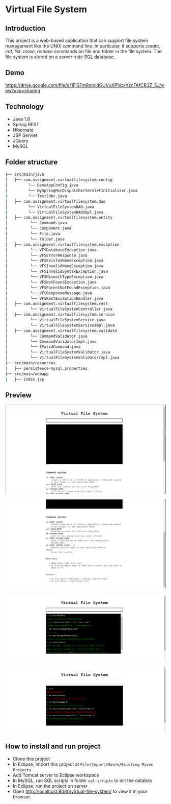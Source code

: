 # Virtual File System
## Introduction
This project is a web-based application that can support file system management like the UNIX command line. In particular, it supports *create*, *cat*, *list*, *move*, *remove* commands on file and folder in the file system. The file system is stored on a server-side SQL database.

## Demo
https://drive.google.com/file/d/1FjSFm8mpldGUVuXPNcxXzcFAfCR3Z_SJ/view?usp=sharing

## Technology
- Java 1.8
- Spring REST
- Hibernate
- JSP Servlet 
- JQuery 
- MySQL

## Folder structure
```bash
├── src/main/java
│   ├── com.assignment.virtualfilesystem.config
│         └── DemoAppConfig.java
|         └── MySpringMvcDispatcherServletInitializer.java
|         └── TestJdbc.java
│   ├── com.assignment.virtualfilesystem.dao
│         └── VirtualFileSystemDAO.java
|         └── VirtualFileSystemDAOImpl.java
│   ├── com.assignment.virtualfilesystem.entity
│          └── Command.java
│          └── Component.java
│          └── File.java
|          └── Folder.java
│   ├── com.assignment.virtualfilesystem.exception
│          └── VFSDatabaseException.java
│          └── VFSErrorResponse.java
│          └── VFSExistedNameException.java
│          └── VFSInvalidNameException.java
│          └── VFSInvalidSyntaxException.java
│          └── VFSMismathTypeException.java
│          └── VFSNotFoundException.java
│          └── VFSParentNotFoundException.java
│          └── VFSResponseMessage.java
│          └── VFSRestExceptionHandler.java
│   ├── com.assignment.virtualfilesystem.rest
│          └── VirtualFileSystemController.java
│   ├── com.assignment.virtualfilesystem.service
│          └── VirtualFileSystemService.java
│          └── VirtualFileSystemServiceImpl.java
│   ├── com.assignment.virtualfilesystem.validate
│          └── CommandValidator.java
│          └── CommandValidatorImpl.java
│          └── EValidCommand.java
│          └── VirtualFileSystemValidator.java
│          └── VirtualFileSystemValidatorImpl.java
├── src/main/resources
|   ├── persistence-mysql.properties
├── src/main/webapp
|   ├── index.jsp
```

## Preview
![Preview 1](/images/preview1.png)


![Preview 2](/images/preview2.png)


![Preview 3](/images/preview3.png)


![Preview 4](/images/preview4.png)

## How to install and run project
- Clone this project
- In Eclipse, import this project at `File/Import/Maven/Existing Maven Projects`
- Add Tomcat server to Eclipse workspace
- In MySQL, run SQL scripts in folder `sql-scripts` to init the databse
- In Eclipse, run the project on server
- Open [http://localhost:8080/virtual-file-system/](http://localhost:8080/virtual-file-system/) to view it in your browser.
